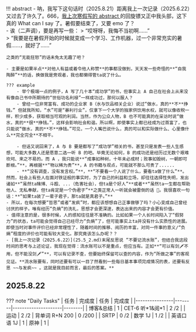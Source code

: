 !!! abstract
    - 呐，我写下这句话时（2025.8.21）距离我上一次记录（2025.6.22）又过去了许久了。666，[我上次寒假写的 abstract ](25.2.md) 的回旋镖又正中我头部，这下真的 What can I say 了。暑假要结束了，又要 emo 了？  
    - 诶（二声调），要是再写一些：
    > “哎呀呀，我悔不当初啊......”  
    > “我要是在暑假开始的时候就变成一个学习、工作机器，过一个非常充实的暑假......，就好了......”  

    之类的“无能狂怒”的话未免太无趣了吧？
    
    - 主要是如果半点**对他人有益或着令他人称赞**的事都没做到，天天发一些奇怪的**“自我陶醉”**的话，换做我是旁观者，我也都懒得管ta说了什么。  

    ??? example
        - 举个极端一点的例子，A 写了几十本“成功学”的书，但事实上 A 自己在社会上从来没有像自己书中所期待的“世俗功名利禄”一样成功过，那何以服人？  
        - 曾经一位非常富有、成功的企业家 B（水与饮品相关企业）说过“做水，真的**不**挣钱。” 但就我所知，“水”可是“暴利行业”，仅拿下一个大学的独家供饮用水权，就可以像收税一样，积少成多，获取相当可观的利润。当然，作为公众人物，B 也不可能真的在采访时说“做水，真的**很**挣钱。”，这样会影响社会和谐。所以啊，即使事实上都已经成为过首富了，也只能说“做水，真的**不**挣钱。”可见，一个人嘴巴说什么，真的可以和实际做什么、心里像什么**完全完全**不相干。  

        - 但话又说回来了，A 与 B 要是都写了“成功学”相关的书，甚至只是发表一些人生感想，可能大多数人还是愿意二选一听 B 的吧。毕竟无论如何，B 的成功还是经历过无数个艰难坎坷、来之不易的。而 A ，我只能说**“成事如种树，十年未必成材；败事如毁树，一朝即可断根。”**，再根据**“物以稀为贵”**，A 的书籍与观点，可能就不那么可贵了......
        - **“没有调查，没有发言权。”**，**“不要看一个人说了什么，要看ta做了什么”**。然而，社会上有些人在面对铁证般的事实时，为了自己的利益和立场，却往往选择性失明，发出诸如**“虽然ta赌博、斗殴、...（危害社会），但ta是个好人”**或者**“虽然ta一生都在帮助他人、无私奉献，但ta肯定是一个伪君子”**之类正常人一听就会被雷倒的话 🤣。我很喜欢一句话：**“如果ta装了一辈子君子，那ta就是真君子。”**  
    - 所以，在每次想要“哲思”或者“发疯”时，都应该想想自己正事做够了吗？小心变成自己曾经讨厌的样子。唯有经历“负熵”的洗礼，思想才会更深邃，表达出来的内容才会更有价值。    
    - 值得注意的是，很多时候，人的感知往往是不准确的。比如如果一个人长时间陷入了“假努力”的状态，ta可能会觉得自己已经尽力“负熵”了，但可能事实上ta并没有什么实质性的进展。即使当时对事件评价已经非常理性了，随着时间的推移、阅历的丰富，对同一件事的意义/“负熵”程度的评价也可能有较大变化。那究竟该怎么办呢？？
    - [我上一次记录（2025.6.22）](25.5_2.md)末尾反思说 “不要记流水账”，但结合我这段时间的思考与上述论证，我现在觉得：流水账可以不是重点，但应当有。正如**“可以有剑🗡️不用，但不能没剑🗡️”**，可以有记录不查，但要始终保留可以查的内容，作为“所做之事”的客观见证。**流水账要有，同时还要有可以一目了然看到一些每日基本事项完成情况的表，还要有反思 ~~与发疯~~ 。这就是我目前而言，最后的答案。**

## 2025.8.22
??? note "Daily Tasks"
    | 任务           | 完成度 | 任务                 | 完成度 |
    |----------------|--------|---------------------|--------|
    | 博客&总结       |  1     | CET-6 听\*1&阅\*1   |  2  /2 |
    | 运动            |  2  /2 | 背单词 R+N 200    |  0  /200 |
    | SRTP           |  0  /2  |  数学 1J           |   1  /2 |
    | 英语口语 1J     |  1     | 原神                |  1     |